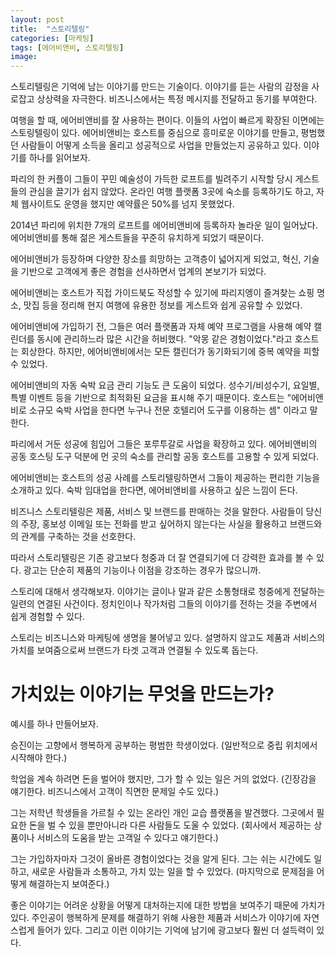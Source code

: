 ```yaml
---
layout: post
title:  "스토리텔링"
categories: [마케팅]
tags: [에어비앤비, 스토리텔링]
image: 
---
```


스토리텔링은 기억에 남는 이야기를 만드는 기술이다.
이야기를 듣는 사람의 감정을 사로잡고 상상력을 자극한다. 비즈니스에서는 특정 메시지를 전달하고 동기를 부여한다.

여행을 할 때, 에어비앤비를 잘 사용하는 편이다. 이들의 사업이 빠르게 확장된 이면에는 스토링텔링이 있다. 에어비앤비는 호스트를 중심으로 흥미로운 이야기를 만들고, 평범했던 사람들이 어떻게 소득을 올리고 성공적으로 사업을 만들었는지 공유하고 있다. 이야기를 하나를 읽어보자.

파리의 한 커플이 그들이 꾸민 예술성이 가득한 로프트를 빌려주기 시작할 당시 게스트들의 관심을 끌기가 쉽지 않았다. 온라인 여행 플랫폼 3곳에 숙소를 등록하기도 하고, 자체 웹사이트도 운영을 했지만 예약률은 50%를 넘지 못했었다.

2014년 파리에 위치한 7개의 로프트를 에어비앤비에 등록하자 놀라운 일이 일어났다. 에어비앤비를 통해 젊은 게스트들을 꾸준히 유치하게 되었기 때문이다.

에어비앤비가 등장하며 다양한 장소를 희망하는 고객층이 넓어지게 되었고, 혁신, 기술을 기반으로 고객에게 좋은 경험을 선사하면서 업계의 본보기가 되었다.

에어비앤비는 호스트가 직접 가이드북도 작성할 수 있기에 파리지엥이 즐겨찾는 쇼핑 명소, 맛집 등을 정리해 현지 여행에 유용한 정보를 게스트와 쉽게 공유할 수 있었다.

에어비앤비에 가입하기 전, 그들은 여러 플랫폼과 자체 예약 프로그램을 사용해 예약 캘린더를 동시에 관리하느라 많은 시간을 허비했다. "악몽 같은 경험이었다."라고 호스트는 회상한다.
하지만, 에어비앤비에서는 모든 캘린더가 동기화되기에 중복 예약을 피할 수 있었다.

에어비앤비의 자동 숙박 요금 관리 기능도 큰 도움이 되었다. 성수기/비성수기, 요일별, 특별 이벤트 등을 기반으로 최적화된 요금을 표시해 주기 때문이다. 호스트는 "에어비앤비로 소규모 숙박 사업을 한다면 누구나 전문 호텔리어 도구를 이용하는 셈" 이라고 말한다.

파리에서 거둔 성공에 힘입어 그들은 포루투갈로 사업을 확장하고 있다. 에어비앤비의 공동 호스팅 도구 덕분에 먼 곳의 숙소를 관리할 공동 호스트를 고용할 수 있게 되었다.

에어비앤비는 호스트의 성공 사례를 스토리텔링하면서 그들이 제공하는 편리한 기능을 소개하고 있다.
숙박 임대업을 한다면, 에어비앤비를 사용하고 싶은 느낌이 든다.

비즈니스 스토리텔링은 제품, 서비스 및 브랜드를 판매하는 것을 말한다.
사람들이 당신의 주장, 홍보성 이메일 또는 전화를 받고 싶어하지 않는다는 사실을 활용하고 브랜드와의 관계를 구축하는 것을 선호한다.

따라서 스토리텔링은 기존 광고보다 청중과 더 잘 연결되기에 더 강력한 효과를 볼 수 있다. 광고는 단순히 제품의 기능이나 이점을 강조하는 경우가 많으니까.

스토리에 대해서 생각해보자. 이야기는 글이나 말과 같은 소통형태로 청중에게 전달하는 일련의 연결된 사건이다. 정치인이나 작가처럼 그들의 이야기를 전하는 것을 주변에서 쉽게 경험할 수 있다.

스토리는 비즈니스와 마케팅에 생명을 불어넣고 있다. 설명하지 않고도 제품과 서비스의 가치를 보여줌으로써 브랜드가 타겟 고객과 연결될 수 있도록 돕는다.

# 가치있는 이야기는 무엇을 만드는가?

예시를 하나 만들어보자.

승진이는 고향에서 행복하게 공부하는 평범한 학생이었다. (일반적으로 중립 위치에서 시작해야 한다.)

학업을 계속 하려면 돈을 벌어야 했지만, 그가 할 수 있는 일은 거의 없었다. (긴장감을 얘기한다. 비즈니스에서 고객이 직면한 문제일 수도 있다.)

그는 저학년 학생들을 가르칠 수 있는 온라인 개인 교습 플랫폼을 발견했다. 그곳에서 필요한 돈을 벌 수 있을 뿐만아니라 다른 사람들도 도울 수 있었다. (회사에서 제공하는 상품이나 서비스의 도움을 받는 고객일 수 있다고 얘기한다.)

그는 가입하자마자 그것이 올바른 경험이었다는 것을 알게 된다. 그는 쉬는 시간에도 일하고, 새로운 사람들과 소통하고, 가치 있는 일을 할 수 있었다. (마지막으로 문제점을 어떻게 해결하는지 보여준다.)

좋은 이야기는 어려운 상황을 어떻게 대처하는지에 대한 방법을 보여주기 때문에 가치가 있다. 주인공이 행복하게 문제를 해결하기 위해 사용한 제품과 서비스가 이야기에 자연스럽게 들어가 있다. 그리고 이런 이야기는 기억에 남기에 광고보다 훨씬 더 설득력이 있다.
